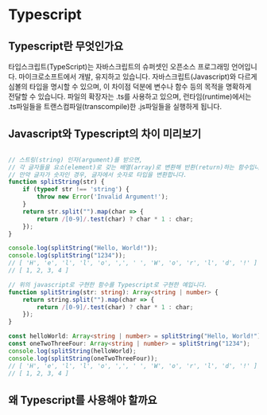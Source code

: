 # Typescript

## Typescript란 무엇인가요

타입스크립트(TypeScript)는 자바스크립트의 슈퍼셋인 오픈소스 프로그래밍 언어입니다.
마이크로소프트에서 개발, 유지하고 있습니다.
자바스크립트(Javascript)와 다르게 심볼의 타입을 명시할 수 있으며, 이 차이점 덕분에 변수나 함수 등의 목적을 명확하게 전달할 수 있습니다.
파일의 확장자는 .ts를 사용하고 있으며, 런타임(runtime)에서는 .ts파일들을 트랜스컴파일(transcompile)한 .js파일들을 실행하게 됩니다.

## Javascript와 Typescript의 차이 미리보기

```warning
```

```js
// 스트링(string) 인자(argument)를 받으면,
// 각 글자들을 요소(element)로 갖는 배열(array)로 변환해 반환(return)하는 함수입니다.
// 만약 글자가 숫자인 경우, 글자에서 숫자로 타입을 변환합니다.
function splitString(str) {
    if (typeof str !== 'string') {
        throw new Error('Invalid Argument!');
    }
    return str.split("").map(char => {
        return /[0-9]/.test(char) ? char * 1 : char;
    });
}

console.log(splitString("Hello, World!"));
console.log(splitString("1234"));
// [ 'H', 'e', 'l', 'l', 'o', ',', ' ', 'W', 'o', 'r', 'l', 'd', '!' ]
// [ 1, 2, 3, 4 ]
```

```ts
// 위의 javascript로 구현한 함수를 Typescript로 구현한 예입니다.
function splitString(str: string): Array<string | number> {
    return string.split("").map(char => {
        return /[0-9]/.test(char) ? char * 1 : char;
    });
}

const helloWorld: Array<string | number> = splitString("Hello, World!");
const oneTwoThreeFour: Array<string | number> = splitString("1234");
console.log(splitString(helloWorld);
console.log(splitString(oneTwoThreeFour));
// [ 'H', 'e', 'l', 'l', 'o', ',', ' ', 'W', 'o', 'r', 'l', 'd', '!' ]
// [ 1, 2, 3, 4 ]
```

## 왜 Typescript를 사용해야 할까요
